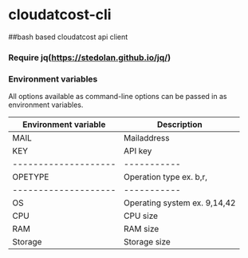 # cloudatcost-cli
##bash based cloudatcost api client

### Require jq(https://stedolan.github.io/jq/)

### Environment variables

All options available as command-line options can be passed in as environment variables.

Environment variable | Description
-------------------- | -----------
MAIL                 | Mailaddress
KEY                  | API key
-------------------- | -----------
OPETYPE              | Operation type ex. b,r, 
-------------------- | -----------
OS                   | Operating system ex. 9,14,42
CPU                  |CPU size
RAM                  |RAM size
Storage              |Storage size

